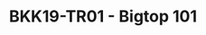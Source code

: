 ---
categories:
- bkk19
description: Bigtop provides an easy way for user to setup Big Data cloud platform
  and to deploy leading Hadoop-related projects, such as HDFS, Yarn, Mapreduce, and
  Spark.<br /> A lot of commercial distributions are based on bigtop too, such as
  MapR.<br /><br />Plus, since Bigtop 1.3, aarch64 is supported out of the box. No
  special patches are required any more. So, how to use it?<br /> <br /> In this session,
  I will cover the following Bigtop 1.3.0, step-by-step:<br /> * Build Bigtop from
  source (containerized)<br /> * Smoke test with containers<br />* Deploy Bigtop on
  multiple physical machines<br /><br /><br />
image:
  featured: 'true'
  path: /assets/images/featured-images/bkk19/BKK19-TR01.png
session_attendee_num: '19'
session_id: BKK19-TR01
session_room: Session Room 1 (Lotus 1-2)
session_slot:
  end_time: '2019-04-02 14:50:00'
  start_time: '2019-04-02 14:00:00'
session_speakers:
- speaker_bio: Work in Arm software ecosystem more than 10 years. Want to share my
    recent experience in Big Data.
  speaker_company: LINARO
  speaker_image: /assets/images/speakers/bkk19/guodong-xu
  speaker_location: ''
  speaker_name: Guodong Xu
  speaker_position: Tech Lead
  speaker_username: guodong
session_track: Big Data
tag: session
tags:
- Big Data
title: BKK19-TR01 - Bigtop 101
---